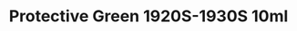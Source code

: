 ---
layout: product
title: "Protective Green 1920S-1930S  10ml"
price: "330" 
desc: "Acrylic Laquer 10mL"
img_path: "/assets/img/RC076.jpg"
brand: "AK "
available: true
special_offer: false
new: false
soon: false
cat: "020000"
subcat: "020200"
subsubcat: "020201"
sifra: "RC076"
popular: false
---